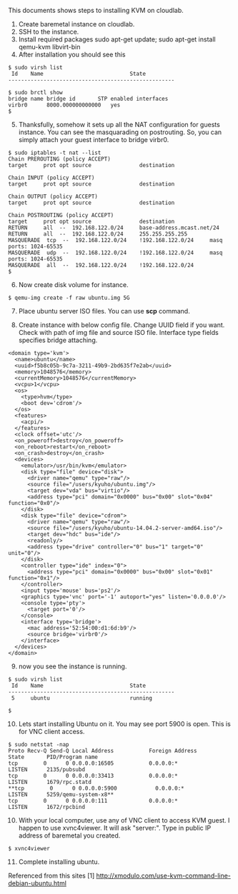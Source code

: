 This documents shows steps to installing KVM on cloudlab.

1. Create baremetal instance on cloudlab. 
2. SSH to the instance.
3. Install required packages
    sudo apt-get update; sudo apt-get install qemu-kvm libvirt-bin
4. After installation you should see this 
```
$ sudo virsh list
 Id    Name                           State
----------------------------------------------------

$ sudo brctl show
bridge name	bridge id		STP enabled	interfaces
virbr0		8000.000000000000	yes		
$
```
5. Thanksfully, somehow it sets up all the NAT configuration for guests instance. You can see the masquarading on postrouting. So, you can simply attach your guest interface to bridge virbr0. 
```
$ sudo iptables -t nat --list
Chain PREROUTING (policy ACCEPT)
target     prot opt source               destination         

Chain INPUT (policy ACCEPT)
target     prot opt source               destination         

Chain OUTPUT (policy ACCEPT)
target     prot opt source               destination         

Chain POSTROUTING (policy ACCEPT)
target     prot opt source               destination         
RETURN     all  --  192.168.122.0/24     base-address.mcast.net/24 
RETURN     all  --  192.168.122.0/24     255.255.255.255     
MASQUERADE  tcp  --  192.168.122.0/24    !192.168.122.0/24     masq ports: 1024-65535
MASQUERADE  udp  --  192.168.122.0/24    !192.168.122.0/24     masq ports: 1024-65535
MASQUERADE  all  --  192.168.122.0/24    !192.168.122.0/24    
$ 
```
6. Now create disk volume for instance. 
```
$ qemu-img create -f raw ubuntu.img 5G
```
7. Place ubuntu server ISO files. You can use **scp** command. 

8. Create instance with below config file. 
Change UUID field if you want. Check with path of img file and source ISO file. Interface type fields specifies bridge attaching. 

```
<domain type='kvm'>
  <name>ubuntu</name>
  <uuid>f5b8c05b-9c7a-3211-49b9-2bd635f7e2ab</uuid>
  <memory>1048576</memory>
  <currentMemory>1048576</currentMemory>
  <vcpu>1</vcpu>
  <os>
    <type>hvm</type>
    <boot dev='cdrom'/>
  </os>
  <features>
    <acpi/>
  </features>
  <clock offset='utc'/>
  <on_poweroff>destroy</on_poweroff>
  <on_reboot>restart</on_reboot>
  <on_crash>destroy</on_crash>
  <devices>
    <emulator>/usr/bin/kvm</emulator>
    <disk type="file" device="disk">
      <driver name="qemu" type="raw"/>
      <source file="/users/kyuho/ubuntu.img"/>
      <target dev="vda" bus="virtio"/>
      <address type="pci" domain="0x0000" bus="0x00" slot="0x04" function="0x0"/>
    </disk>
    <disk type="file" device="cdrom">
      <driver name="qemu" type="raw"/>
      <source file="/users/kyuho/ubuntu-14.04.2-server-amd64.iso"/>
      <target dev="hdc" bus="ide"/>
      <readonly/>
      <address type="drive" controller="0" bus="1" target="0" unit="0"/>
    </disk>
    <controller type="ide" index="0">
      <address type="pci" domain="0x0000" bus="0x00" slot="0x01" function="0x1"/>
    </controller>
    <input type='mouse' bus='ps2'/>
    <graphics type='vnc' port='-1' autoport="yes" listen='0.0.0.0'/>
    <console type='pty'>
      <target port='0'/>
    </console>
    <interface type='bridge'>
      <mac address='52:54:00:d1:6d:b9'/>
      <source bridge='virbr0'/>
    </interface>
  </devices>
</domain>

```

9. now you see the instance is running.
```
$ sudo virsh list
 Id    Name                           State
----------------------------------------------------
 5     ubuntu                         running

$ 
```

10. Lets start installing Ubuntu on it. You may see port 5900 is open. This is for VNC client access. 
```
$ sudo netstat -nap
Proto Recv-Q Send-Q Local Address           Foreign Address         State       PID/Program name
tcp        0      0 0.0.0.0:16505           0.0.0.0:*               LISTEN      2135/pubsubd    
tcp        0      0 0.0.0.0:33413           0.0.0.0:*               LISTEN      1679/rpc.statd  
**tcp        0      0 0.0.0.0:5900            0.0.0.0:*               LISTEN      5259/qemu-system-x8**
tcp        0      0 0.0.0.0:111             0.0.0.0:*               LISTEN      1672/rpcbind
```

10.  With your local computer, use any of VNC client to access KVM guest. I happen to use xvnc4viewer. It will ask "server:". Type in public IP address of baremetal you created. 
```
$ xvnc4viewer
```

11. Complete installing ubuntu.


Referenced from this sites
[1] http://xmodulo.com/use-kvm-command-line-debian-ubuntu.html
